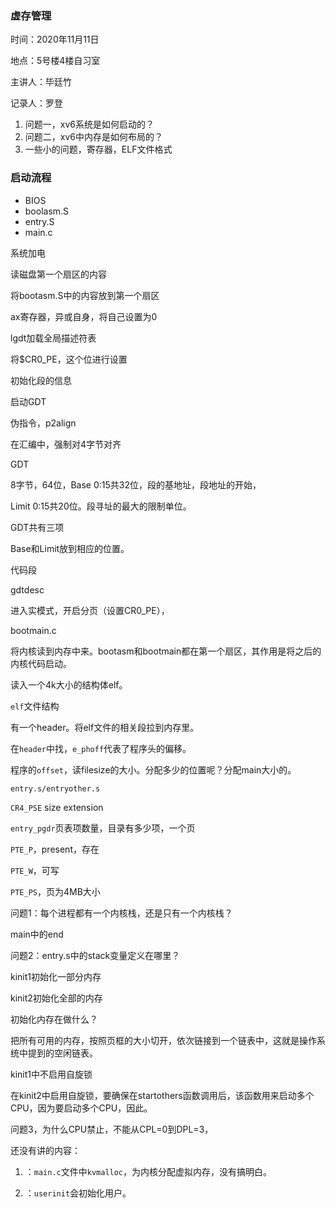 ### 虚存管理

时间：2020年11月11日

地点：5号楼4楼自习室

主讲人：毕廷竹

记录人：罗登

1. 问题一，xv6系统是如何启动的？
2. 问题二，xv6中内存是如何布局的？
3. 一些小的问题，寄存器，ELF文件格式

### 启动流程

- BIOS
- boolasm.S
- entry.S
- main.c

系统加电

读磁盘第一个扇区的内容

将bootasm.S中的内容放到第一个扇区

ax寄存器，异或自身，将自己设置为0

lgdt加载全局描述符表

将$CR0_PE，这个位进行设置

初始化段的信息

启动GDT

伪指令，p2align

在汇编中，强制对4字节对齐



GDT

8字节，64位，Base 0:15共32位，段的基地址，段地址的开始，

Limit 0:15共20位。段寻址的最大的限制单位。



GDT共有三项

Base和Limit放到相应的位置。

代码段

gdtdesc

进入实模式，开启分页（设置CR0_PE），



bootmain.c

将内核读到内存中来。bootasm和bootmain都在第一个扇区，其作用是将之后的内核代码启动。

读入一个4k大小的结构体elf。



`elf`文件结构

有一个header。将elf文件的相关段拉到内存里。

在`header`中找，`e_phoff`代表了程序头的偏移。

程序的`offset`，读filesize的大小。分配多少的位置呢？分配main大小的。



`entry.s/entryother.s`

`CR4_PSE` size extension

`entry_pgdr`页表项数量，目录有多少项，一个页

`PTE_P`，present，存在

`PTE_W`，可写

`PTE_PS`，页为4MB大小





问题1：每个进程都有一个内核栈，还是只有一个内核栈？

main中的end

问题2：entry.s中的stack变量定义在哪里？



kinit1初始化一部分内存

kinit2初始化全部的内存

初始化内存在做什么？

把所有可用的内存，按照页框的大小切开，依次链接到一个链表中，这就是操作系统中提到的空闲链表。



kinit1中不启用自旋锁

在kinit2中启用自旋锁，要确保在startothers函数调用后，该函数用来启动多个CPU，因为要启动多个CPU，因此。



问题3，为什么CPU禁止，不能从CPL=0到DPL=3，

还没有讲的内容：

1. ：`main.c`文件中`kvmalloc`，为内核分配虚拟内存，没有搞明白。

2. ：`userinit`会初始化用户。

